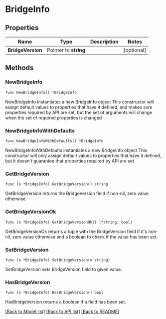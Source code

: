 # BridgeInfo

## Properties

Name | Type | Description | Notes
------------ | ------------- | ------------- | -------------
**BridgeVersion** | Pointer to **string** |  | [optional] 

## Methods

### NewBridgeInfo

`func NewBridgeInfo() *BridgeInfo`

NewBridgeInfo instantiates a new BridgeInfo object
This constructor will assign default values to properties that have it defined,
and makes sure properties required by API are set, but the set of arguments
will change when the set of required properties is changed

### NewBridgeInfoWithDefaults

`func NewBridgeInfoWithDefaults() *BridgeInfo`

NewBridgeInfoWithDefaults instantiates a new BridgeInfo object
This constructor will only assign default values to properties that have it defined,
but it doesn't guarantee that properties required by API are set

### GetBridgeVersion

`func (o *BridgeInfo) GetBridgeVersion() string`

GetBridgeVersion returns the BridgeVersion field if non-nil, zero value otherwise.

### GetBridgeVersionOk

`func (o *BridgeInfo) GetBridgeVersionOk() (*string, bool)`

GetBridgeVersionOk returns a tuple with the BridgeVersion field if it's non-nil, zero value otherwise
and a boolean to check if the value has been set.

### SetBridgeVersion

`func (o *BridgeInfo) SetBridgeVersion(v string)`

SetBridgeVersion sets BridgeVersion field to given value.

### HasBridgeVersion

`func (o *BridgeInfo) HasBridgeVersion() bool`

HasBridgeVersion returns a boolean if a field has been set.


[[Back to Model list]](../README.md#documentation-for-models) [[Back to API list]](../README.md#documentation-for-api-endpoints) [[Back to README]](../README.md)


